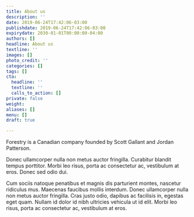 ```yaml
---
title: About us
description: ''
date: 2019-06-24T17:42:06-03:00
publishdate: 2019-06-24T17:42:06-03:00
expirydate: 2030-01-01T00:00:00-04:00
authors: []
headline: About us
textline: ''
images: []
photo_credit: ''
categories: []
tags: []
cta:
  headline: ''
  textline: ''
  calls_to_action: []
private: false
weight: 
aliases: []
menu: []
draft: true

---
```

Forestry is a Canadian company founded by Scott Gallant and Jordan Patterson.

Donec ullamcorper nulla non metus auctor fringilla. Curabitur blandit tempus porttitor. Morbi leo risus, porta ac consectetur ac, vestibulum at eros. Donec sed odio dui.

Cum sociis natoque penatibus et magnis dis parturient montes, nascetur ridiculus mus. Maecenas faucibus mollis interdum. Donec ullamcorper nulla non metus auctor fringilla. Cras justo odio, dapibus ac facilisis in, egestas eget quam. Nullam id dolor id nibh ultricies vehicula ut id elit. Morbi leo risus, porta ac consectetur ac, vestibulum at eros.